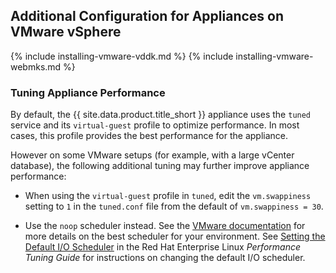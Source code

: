 ## Additional Configuration for Appliances on VMware vSphere

{% include installing-vmware-vddk.md %}
{% include installing-vmware-webmks.md %}

### Tuning Appliance Performance

By default, the {{ site.data.product.title_short }} appliance uses the `tuned`
service and its `virtual-guest` profile to optimize performance. In most
cases, this profile provides the best performance for the appliance.

However on some VMware setups (for example, with a large vCenter
database), the following additional tuning may further improve appliance
performance:

  - When using the `virtual-guest` profile in `tuned`, edit the
    `vm.swappiness` setting to `1` in the `tuned.conf` file from the
    default of `vm.swappiness = 30`.

  - Use the `noop` scheduler instead. See the [VMware
    documentation](https://kb.vmware.com/s/article/2011861) for more
    details on the best scheduler for your environment. See [Setting the
    Default I/O
    Scheduler](https://access.redhat.com/documentation/en-us/red_hat_enterprise_linux/7/html/performance_tuning_guide/sect-red_hat_enterprise_linux-performance_tuning_guide-storage_and_file_systems-configuration_tools#sect-Red_Hat_Enterprise_Linux-Performance_Tuning_Guide-Configuration_tools-Setting_the_default_IO_scheduler)
    in the Red Hat Enterprise Linux *Performance Tuning Guide* for
    instructions on changing the default I/O scheduler.
